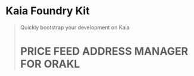 # Kaia Foundry Kit
> Quickly bootstrap your development on Kaia
>
> # PRICE FEED ADDRESS MANAGER FOR ORAKL

